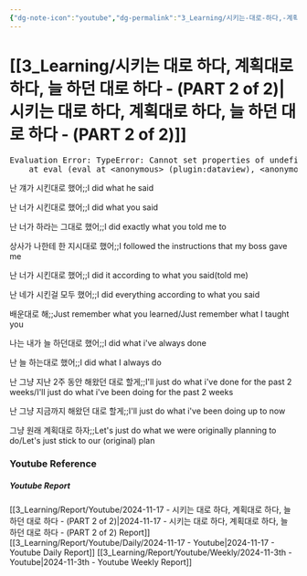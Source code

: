 ```yaml
---
{"dg-note-icon":"youtube","dg-permalink":"3_Learning/시키는-대로-하다,-계획대로-하다,-늘-하던-대로-하다---(PART-2-of-2)","created-date":"2024-11-17 11:55:48 am","date":"2024-11-17","type":"youtube","tags":["youtube","english","flashcards"],"aliases":null,"youtuber":"빨모쌤","channelName":"라이브 아카데미","link":"https://www.youtube.com/watch?v=lMYwgGoAWbA","img":"https://img.youtube.com/vi/lMYwgGoAWbA/0.jpg","dg-publish":true,"permalink":"/3_Learning/시키는-대로-하다,-계획대로-하다,-늘-하던-대로-하다---(PART-2-of-2)/","dgPassFrontmatter":true,"noteIcon":"youtube"}
---
```


# [[3_Learning/시키는 대로 하다, 계획대로 하다, 늘 하던 대로 하다 - (PART 2 of 2)\|시키는 대로 하다, 계획대로 하다, 늘 하던 대로 하다 - (PART 2 of 2)]]


<pre class="dataview dataview-error">Evaluation Error: TypeError: Cannot set properties of undefined (setting 'innerHTML')
    at eval (eval at &lt;anonymous&gt; (plugin:dataview), &lt;anonymous&gt;:9:21)</pre>

난 걔가 시킨대로 했어;;I did what he said
<!--SR:!2024-11-28,3,230-->
난 너가 시킨대로 했어;;I did what you said
<!--SR:!2024-12-07,12,283-->
난 너가 하라는 그대로 했어;;I did exactly what you told me to
<!--SR:!2024-11-27,3,243-->
상사가 나한테 한 지시대로 했어;;I followed the instructions that my boss gave me
<!--SR:!2024-11-28,3,223-->
난 너가 시킨대로 했어;;I did it according to what you said(told me)
<!--SR:!2024-11-26,1,183-->
난 네가 시킨걸 모두 했어;;I did everything according to what you said
<!--SR:!2024-11-26,1,183-->

배운대로 해;;Just remember what you learned/Just remember what I taught you
<!--SR:!2024-11-26,1,190-->

나는 내가 늘 하던대로 했어;;I did what i've always done
<!--SR:!2024-11-27,3,250-->
난 늘 하는대로 했어;;I did what I always do
<!--SR:!2024-11-26,1,203-->
난 그냥 지난 2주 동안 해왔던 대로 할게;;I'll just do what i've done for the past 2 weeks/I'll just do what i've been doing for the past 2 weeks
<!--SR:!2024-11-27,3,250-->
난 그냥 지금까지 해왔던 대로 할게;;I'll just do what i've been doing up to now
<!--SR:!2024-11-28,3,223-->

그냥 원래 계획대로 하자;;Let's just do what we were originally planning to do/Let's just stick to our (original) plan
<!--SR:!2024-12-03,8,250-->












### Youtube Reference
##### Youtube Report
[[3_Learning/Report/Youtube/2024-11-17 - 시키는 대로 하다, 계획대로 하다, 늘 하던 대로 하다 - (PART 2 of 2)\|2024-11-17 - 시키는 대로 하다, 계획대로 하다, 늘 하던 대로 하다 - (PART 2 of 2) Report]]
[[3_Learning/Report/Youtube/Daily/2024-11-17 - Youtube\|2024-11-17 - Youtube Daily Report]]
[[3_Learning/Report/Youtube/Weekly/2024-11-3th - Youtube\|2024-11-3th - Youtube Weekly Report]]

